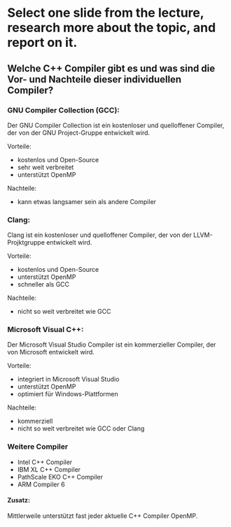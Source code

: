 # Select one slide from the lecture, research more about the topic, and report on it.

## Welche C++ Compiler gibt es und was sind die Vor- und Nachteile dieser individuellen Compiler?

### GNU Compiler Collection (GCC): 
Der GNU Compiler Collection ist ein kostenloser und quelloffener Compiler, der von der GNU Project-Gruppe entwickelt wird.

Vorteile:
- kostenlos und Open-Source
- sehr weit verbreitet
- unterstützt OpenMP

Nachteile:
- kann etwas langsamer sein als andere Compiler

### Clang: 
Clang ist ein kostenloser und quelloffener Compiler, der von der LLVM-Projktgruppe entwickelt wird.

Vorteile:
- kostenlos und Open-Source
- unterstützt OpenMP
- schneller als GCC

Nachteile:
- nicht so weit verbreitet wie GCC

### Microsoft Visual C++: 
Der Microsoft Visual Studio Compiler ist ein kommerzieller Compiler, der von Microsoft entwickelt wird.

Vorteile:
- integriert in Microsoft Visual Studio
- unterstützt OpenMP
- optimiert für Windows-Plattformen

Nachteile:
- kommerziell
- nicht so weit verbreitet wie GCC oder Clang


### Weitere Compiler

- Intel C++ Compiler
- IBM XL C++ Compiler
- PathScale EKO C++ Compiler
- ARM Compiler 6

#### Zusatz:
Mittlerweile unterstützt fast jeder aktuelle C++ Compiler OpenMP.
